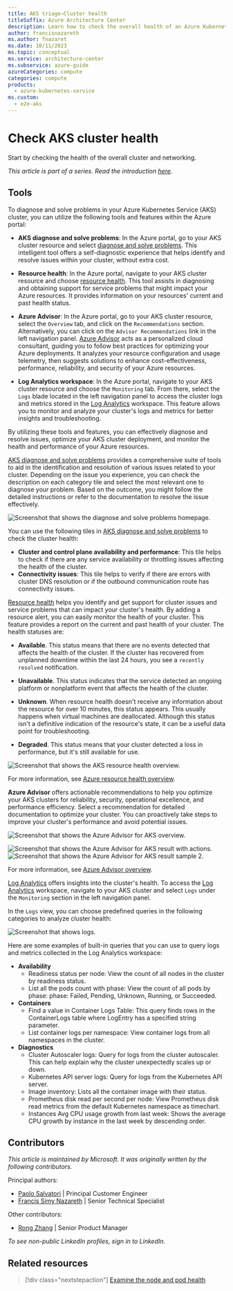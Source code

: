 ```yaml
---
title: AKS triage—Cluster health
titleSuffix: Azure Architecture Center
description: Learn how to check the overall health of an Azure Kubernetes Service (AKS) cluster, as part of a triage step for AKS clusters.
author: francisnazareth
ms.author: fnazaret
ms.date: 10/11/2023
ms.topic: conceptual
ms.service: architecture-center
ms.subservice: azure-guide
azureCategories: compute
categories: compute
products:
  - azure-kubernetes-service
ms.custom:
  - e2e-aks
---
```


# Check AKS cluster health

Start by checking the health of the overall cluster and networking.

_This article is part of a series. Read the introduction [here](aks-triage-practices.md)._

## Tools

To diagnose and solve problems in your Azure Kubernetes Service (AKS) cluster, you can utilize the following tools and features within the Azure portal:

- **AKS diagnose and solve problems**: In the Azure portal, go to your AKS cluster resource and select [diagnose and solve problems](/azure/aks/aks-diagnostics). This intelligent tool offers a self-diagnostic experience that helps identify and resolve issues within your cluster, without extra cost.

- **Resource health**: In the Azure portal, navigate to your AKS cluster resource and choose [resource health](/azure/service-health/resource-health-overview). This tool assists in diagnosing and obtaining support for service problems that might impact your Azure resources. It provides information on your resources' current and past health status.
- **Azure Advisor**: In the Azure portal, go to your AKS cluster resource, select the `Overview` tab, and click on the `Recommendations` section. Alternatively, you can click on the `Advisor Recommendations` link in the left navigation panel. [Azure Advisor](/azure/advisor/advisor-overview)  acts as a personalized cloud consultant, guiding you to follow best practices for optimizing your Azure deployments. It analyzes your resource configuration and usage telemetry, then suggests solutions to enhance cost-effectiveness, performance, reliability, and security of your Azure resources.
- **Log Analytics workspace**: In the Azure portal, navigate to your AKS cluster resource and choose the `Monitoring` tab. From there, select the `Logs` blade located in the left navigation panel to access the cluster logs and metrics stored in the [Log Analytics](/azure/azure-monitor/logs/log-analytics-overview) workspace. This feature allows you to monitor and analyze your cluster's logs and metrics for better insights and troubleshooting.

By utilizing these tools and features, you can effectively diagnose and resolve issues, optimize your AKS cluster deployment, and monitor the health and performance of your Azure resources.

[AKS diagnose and solve problems](/azure/aks/aks-diagnostics) provides a comprehensive suite of tools to aid in the identification and resolution of various issues related to your cluster. Depending on the issue you experience, you can check the description on each category tile and select the most relevant one to diagnose your problem. Based on the outcome, you might follow the detailed instructions or refer to the documentation to resolve the issue effectively.

![Screenshot that shows the diagnose and solve problems homepage.](images/aks-diagnostics.png)

You can use the following tiles in [AKS diagnose and solve problems](/azure/aks/aks-diagnostics) to check the cluster health:

- **Cluster and control plane availability and performance**: This tile helps to check if there are any service availability or throttling issues affecting the health of the cluster.
- **Connectivity issues**: This tile helps to verify if there are errors with cluster DNS resolution or if the outbound communication route has connectivity issues.

[Resource health](/azure/service-health/resource-health-overview) helps you identify and get support for cluster issues and service problems that can impact your cluster's health. By adding a resource alert, you can easily monitor the health of your cluster. This feature provides a report on the current and past health of your cluster. The health statuses are:

- **Available**. This status means that there are no events detected that affects the health of the cluster. If the cluster has recovered from unplanned downtime within the last 24 hours, you see a `recently resolved` notification.

- **Unavailable**. This status indicates that the service detected an ongoing platform or nonplatform event that affects the health of the cluster.
- **Unknown**. When resource health doesn't receive any information about the resource for over 10 minutes, this status appears. This usually happens when virtual machines are deallocated. Although this status isn't a definitive indication of the resource's state, it can be a useful data point for troubleshooting.
- **Degraded**. This status means that your cluster detected a loss in performance, but it's still available for use.

![Screenshot that shows the AKS resource health overview.](images/aks-resource-health.png)

For more information, see [Azure resource health overview](/azure/service-health/resource-health-overview).

**Azure Advisor** offers actionable recommendations to help you optimize your AKS clusters for reliability, security, operational excellence, and performance efficiency. Select a recommendation for detailed documentation to optimize your cluster. You can proactively take steps to improve your cluster's performance and avoid potential issues.

![Screenshot that shows the Azure Advisor for AKS overview.](images/aks-advisor.png)

![Screenshot that shows the Azure Advisor for AKS result with actions.](images/aks-advisor-action.png)
![Screenshot that shows the Azure Advisor for AKS result sample 2.](images/aks-advisor-result.png)

For more information, see [Azure Advisor overview](/azure/advisor/advisor-overview).

[Log Analytics](/azure/azure-monitor/logs/log-analytics-overview) offers insights into the cluster's health. To access the [Log Analytics](/azure/aks/monitor-aks) workspace, navigate to your AKS cluster and select `Logs` under the `Monitoring` section in the left navigation panel.

In the `Logs` view, you can choose predefined queries in the following categories to analyze cluster health:

![Screenshot that shows logs.](images/aks-logs.png)

Here are some examples of built-in queries that you can use to query logs and metrics collected in the Log Analytics workspace:

- **Availability**
  - Readiness status per node: View the count of all nodes in the cluster by readiness status.
  - List all the pods count with phase: View the count of all pods by phase: phase: Failed, Pending, Unknown, Running, or Succeeded.
- **Containers**
  - Find a value in Container Logs Table: This query finds rows in the ContainerLogs table where LogEntry has a specified string parameter.
  - List container logs per namespace: View container logs from all namespaces in the cluster.
- **Diagnostics**
  - Cluster Autoscaler logs: Query for logs from the cluster autoscaler. This can help explain why the cluster unexpectedly scales up or down.
  - Kubernetes API server logs: Query for logs from the Kubernetes API server.
  - Image inventory: Lists all the container image with their status.
  - Prometheus disk read per second per node: View Prometheus disk read metrics from the default Kubernetes namespace as timechart.
  - Instances Avg CPU usage growth from last week: Shows the average CPU growth by instance in the last week by descending order.

## Contributors

*This article is maintained by Microsoft. It was originally written by the following contributors.*

Principal authors:

- [Paolo Salvatori](https://www.linkedin.com/in/paolo-salvatori) | Principal Customer Engineer
- [Francis Simy Nazareth](https://www.linkedin.com/in/francis-simy-nazereth-971440a) | Senior Technical Specialist

Other contributors:

- [Rong Zhang](https://www.linkedin.com/in/rong-zhang-7335561a) | Senior Product Manager

*To see non-public LinkedIn profiles, sign in to LinkedIn.*

## Related resources

> [!div class="nextstepaction"]
> [Examine the node and pod health](aks-triage-node-health.md)
